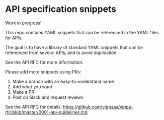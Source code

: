 <!-- START_METADATA
---
draft: true
---
END_METADATA -->

# API specification snippets

Work in progress!

This repo contains YAML snippets that can be referenced in the YAML files
for APIs.

The goal is to have a library of standard YAML snippets that can be
referenced from several APIs, and to avoid duplication.

See the API RFC for more information.

Please add more snippets using PRs:
1. Make a branch with an easy-to-understand name
2. Add what you want
3. Make a PR
4. Post on Slack and request reviews

See the API RFC for details:
https://github.com/vippsas/vipps-rfc/blob/master/0001-api-guidelines.md
